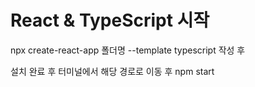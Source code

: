# React & TypeScript 시작

npx create-react-app 폴더명 --template typescript 작성 후

설치 완료 후 터미널에서 해당 경로로 이동 후 npm start
